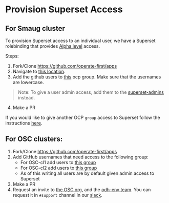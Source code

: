 # Provision Superset Access

## For Smaug cluster
To provision Superset access to an individual user, we have a Superset rolebinding that provides [Alpha level][1] access.

Steps:
1. Fork/Clone https://github.com/operate-first/apps
2. Navigate to [this location][2].
3. Add the github users to [this][3] ocp group. Make sure that the usernames are lowercase.

> Note: To give a user admin access, add them to the [superset-admins][admingroup] instead.

4. Make a PR

If you would like to give another OCP `group` access to Superset follow the instructions [here][4].

## For OSC clusters:
1. Fork/Clone https://github.com/operate-first/apps
2. Add GitHub usernames that need access to the following group:
    * For OSC-cl1 add users to [this group][5-1]
    * For OSC-cl2 add users to [this group][5-2]
    * As of this writing all users are by default given admin access to Superset
3. Make a PR
4. Request an invite to [the OSC org][6], and the [odh-env team][7]. You can request it in `#support` channel in our [slack][slack].


[1]: https://superset.apache.org/docs/security
[2]: https://github.com/operate-first/apps/tree/master/cluster-scope/base/user.openshift.io/groups/superset-user
[3]: https://github.com/operate-first/apps/blob/master/cluster-scope/base/user.openshift.io/groups/superset-user/group.yaml
[4]: map_groups_to_roles.md
[5-1]: https://github.com/operate-first/apps/blob/master/cluster-scope/overlays/prod/osc/osc-cl1/groups/odh-users.yaml
[5-2]: https://github.com/operate-first/apps/blob/master/cluster-scope/overlays/prod/osc/osc-cl2/groups/odh-users.yaml
[6]: https://github.com/os-climate
[7]: https://github.com/orgs/os-climate/teams/odh-env-users
[slack]: https://join.slack.com/t/operatefirst/shared_invite/zt-o2gn4wn8-O39g7sthTAuPCvaCNRnLww
[admingroup]: https://github.com/operate-first/apps/tree/master/cluster-scope/base/user.openshift.io/groups/superset-admins
